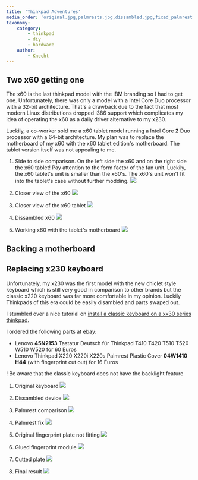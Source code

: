 ```yaml
---
title: 'Thinkpad Adventures'
media_order: 'original.jpg,palmrests.jpg,dissambled.jpg,fixed_palmrest.jpg,fingerprint-plate.jpg,glued.jpg,cutted.jpg,final.jpg,sidetoside.jpg,tablet.jpg,x60.jpg,dissambled-x60.jpg,workingx60.jpg'
taxonomy:
    category:
        - thinkpad
        - diy
        - hardware
    author:
        - Knecht
---
```


## Two x60 getting one

The x60 is the last thinkpad model with the IBM branding so I had to get one. Unfortunately, there was only a model with a Intel Core Duo processor with a 32-bit architecture. That's a drawback due to the fact that most modern Linux distributions dropped i386 support which complicates my idea of operating the x60 as a daily driver alternative to my x230.

Luckily, a co-worker sold me a x60 tablet model running a Intel Core **2** Duo processor with a 64-bit architecture. My plan was to replace the motherboard of my x60 with the x60 tablet edition's motherboard. The tablet version itself was not appealing to me.

1. Side to side comparison. On the left side the x60 and on the right side the x60 tablet! Pay attention to the form factor of the fan unit. Luckily, the x60 tablet's unit is smaller than the x60's. The x60's unit won't fit into the tablet's case without further modding.
![](sidetoside.jpg?link&cropResize=300,300)

1. Closer view of the x60
![](x60.jpg?link&cropResize=300,300)

1. Closer view of the x60 tablet
![](tablet.jpg?link&cropResize=300,300)

1. Dissambled x60
![](dissambled-x60.jpg?link&cropResize=300,300)

1. Working x60 with the tablet's motherboard
![](workingx60.jpg?link&cropResize=300,300)


## Backing a motherboard

## Replacing x230 keyboard

Unfortunately, my x230 was the first model with the new chiclet style keyboard which is still very good in comparison to other brands but the classic x220 keyboard was far more comfortable in my opinion. Luckily Thinkpads of this era could be easily disambled and parts swaped out.

I stumbled over a nice tutorial on [install a classic keyboard on a xx30 series thinkpad](http://www.thinkwiki.org/wiki/Install_Classic_Keyboard_on_xx30_Series_ThinkPads).

I ordered the following parts at ebay:
-  Lenovo **45N2153** Tastatur Deutsch für Thinkpad T410 T420 T510 T520 W510 W520 for 60 Euros
-  Lenovo Thinkpad X220 X220i X220s Palmrest Plastic Cover **04W1410 H44** (with fingerprint cut out) for 16 Euros

! Be aware that the classic keyboard does not have the backlight feature

1. Original keyboard
![](original.jpg?link&cropResize=300,300)

1. Dissambled device
![](dissambled.jpg?link&cropResize=300,300)

1. Palmrest comparison 
![](palmrests.jpg?link&cropResize=300,300)

1. Palmrest fix
![](fixed_palmrest.jpg?link&cropResize=300,300)

1. Original fingerprint plate not fitting
![](fingerprint-plate.jpg?link&cropResize=300,300)

1. Glued fingerprint module
![](glued.jpg?link&cropResize=300,300)

1. Cutted plate
![](cutted.jpg?link&cropResize=300,300)

1. Final result
![](final.jpg?link&cropResize=300,300)